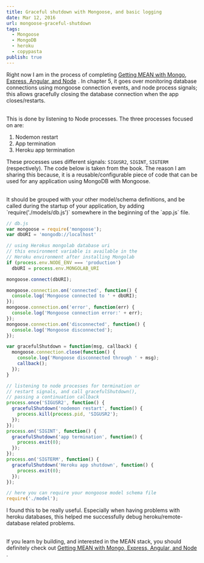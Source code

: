 ```yaml
---
title: Graceful shutdown with Mongoose, and basic logging
date: Mar 12, 2016
url: mongoose-graceful-shutdown
tags:
  - Mongoose
  - MongoDB
  - heroku
  - copypasta
publish: true
---
```


Right now I am in the process of completing
<a  href="http://www.amazon.com/gp/product/1617292036/ref=as_li_tl?ie=UTF8&camp=1789&creative=9325&creativeASIN=1617292036&linkCode=as2&tag=wahidsblog-20&linkId=7L2BB6YKPFE4FGVG">Getting MEAN with Mongo, Express, Angular, and Node</a><img src="http://ir-na.amazon-adsystem.com/e/ir?t=wahidsblog-20&l=as2&o=1&a=1617292036" width="1" height="1" border="0" alt="" style="border:none !important; margin:0px !important;" />
.
In chapter 5, it goes over monitoring database connections using mongoose
connection events, and node process signals; this allows gracefully closing the
database connection when the app closes/restarts.

<br>
This is done by listening to Node processes. The three processes focused on are:

1. Nodemon restart
2. App termination
3. Heroku app termination

These processes uses different signals: `SIGUSR2`, `SIGINT`, `SIGTERM` (respectively).
The code below is taken from the book. The reason I am sharing this because,
it is a reusable/configurable piece of code that can be used for any application
using MongoDB with Mongoose.

<br>
It should be grouped with your other model/schema definitions,
and be called during the startup of your application, by adding `require('./models/db.js')`
somewhere in the beginning of the `app.js` file.

```javascript
// db.js
var mongoose = require('mongoose');
var dbURI = 'mongodb://localhost'

// using Herokus mongolab database uri
// this environment variable is available in the
// Heroku environment after installing Mongolab
if (process.env.NODE_ENV === 'production')
  dbURI = process.env.MONGOLAB_URI

mongoose.connect(dbURI);

mongoose.connection.on('connected', function() {
  console.log('Mongoose connected to ' + dbURI);
});
mongoose.connection.on('error', function(err) {
  console.log('Mongoose connection error:' + err);
});
mongoose.connection.on('disconnected', function() {
  console.log('Mongoose disconnected');
});

var gracefulShutdown = function(msg, callback) {
  mongoose.connection.close(function() {
    console.log('Mongoose disconnected through ' + msg);
    callback();
  });
}

// listening to node processes for termination or
// restart signals, and call gracefulShutdown(),
// passing a continuation callback
process.once('SIGUSR2', function() {
  gracefulShutdown('nodemon restart', function() {
    process.kill(process.pid, 'SIGUSR2');
  });
});
process.on('SIGINT', function() {
  gracefulShutdown('app termination', function() {
    process.exit(0);
  });
});
process.on('SIGTERM', function() {
  gracefulShutdown('Heroku app shutdown', function() {
    process.exit(0);
  });
});

// here you can require your mongoose model schema file
require('./model');
```

I found this to be really useful. Especially when having problems with heroku databases,
this helped me successfully debug heroku/remote-database related problems.

<br>
If you learn by building, and interested in the MEAN stack, you should
definitely check out
<a  href="http://www.amazon.com/gp/product/1617292036/ref=as_li_tl?ie=UTF8&camp=1789&creative=9325&creativeASIN=1617292036&linkCode=as2&tag=wahidsblog-20&linkId=UOA3ZKHJQWFXSXZV">Getting MEAN with Mongo, Express, Angular, and Node</a><img src="http://ir-na.amazon-adsystem.com/e/ir?t=wahidsblog-20&l=as2&o=1&a=1617292036" width="1" height="1" border="0" alt="" style="border:none !important; margin:0px !important;" />
.

